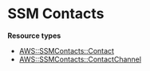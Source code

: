 # SSM Contacts<a name="AWS_SSMContacts"></a>

**Resource types**
+ [AWS::SSMContacts::Contact](aws-resource-ssmcontacts-contact.md)
+ [AWS::SSMContacts::ContactChannel](aws-resource-ssmcontacts-contactchannel.md)